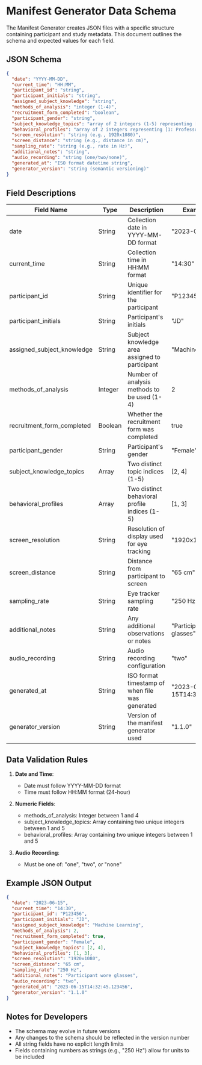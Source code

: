 # Manifest Generator Data Schema

The Manifest Generator creates JSON files with a specific structure containing participant and study metadata. This document outlines the schema and expected values for each field.

## JSON Schema

```json
{
  "date": "YYYY-MM-DD",
  "current_time": "HH:MM",
  "participant_id": "string",
  "participant_initials": "string",
  "assigned_subject_knowledge": "string",
  "methods_of_analysis": "integer (1-4)",
  "recruitment_form_completed": "boolean",
  "participant_gender": "string",
  "subject_knowledge_topics": "array of 2 integers (1-5) representing [1: Astronomy, 2: Geography, 3: Literature, 4: Mathematics, 5: Psychology]",
  "behavioral_profiles": "array of 2 integers representing [1: Professor Athena, 2: Saint Enigma, 3: Doctor Milgrim, 4: Your Average Alan Turing, 5: Scarlet Quinn]",
  "screen_resolution": "string (e.g., 1920x1080)",
  "screen_distance": "string (e.g., distance in cm)",
  "sampling_rate": "string (e.g., rate in Hz)",
  "additional_notes": "string",
  "audio_recording": "string (one/two/none)",
  "generated_at": "ISO format datetime string",
  "generator_version": "string (semantic versioning)"
}
```

## Field Descriptions

| Field Name | Type | Description | Example Value |
|------------|------|-------------|---------------|
| date | String | Collection date in YYYY-MM-DD format | "2023-06-15" |
| current_time | String | Collection time in HH:MM format | "14:30" |
| participant_id | String | Unique identifier for the participant | "P123456" |
| participant_initials | String | Participant's initials | "JD" |
| assigned_subject_knowledge | String | Subject knowledge area assigned to participant | "Machine Learning" |
| methods_of_analysis | Integer | Number of analysis methods to be used (1-4) | 2 |
| recruitment_form_completed | Boolean | Whether the recruitment form was completed | true |
| participant_gender | String | Participant's gender | "Female" |
| subject_knowledge_topics | Array | Two distinct topic indices (1-5) | [2, 4] |
| behavioral_profiles | Array | Two distinct behavioral profile indices (1-5) | [1, 3] |
| screen_resolution | String | Resolution of display used for eye tracking | "1920x1080" |
| screen_distance | String | Distance from participant to screen | "65 cm" |
| sampling_rate | String | Eye tracker sampling rate | "250 Hz" |
| additional_notes | String | Any additional observations or notes | "Participant wore glasses" |
| audio_recording | String | Audio recording configuration | "two" |
| generated_at | String | ISO format timestamp of when file was generated | "2023-06-15T14:32:45.123456" |
| generator_version | String | Version of the manifest generator used | "1.1.0" |

## Data Validation Rules

1. **Date and Time**:
   - Date must follow YYYY-MM-DD format
   - Time must follow HH:MM format (24-hour)

2. **Numeric Fields**:
   - methods_of_analysis: Integer between 1 and 4
   - subject_knowledge_topics: Array containing two unique integers between 1 and 5
   - behavioral_profiles: Array containing two unique integers between 1 and 5

3. **Audio Recording**:
   - Must be one of: "one", "two", or "none"

## Example JSON Output

```json
{
  "date": "2023-06-15",
  "current_time": "14:30",
  "participant_id": "P123456",
  "participant_initials": "JD",
  "assigned_subject_knowledge": "Machine Learning",
  "methods_of_analysis": 2,
  "recruitment_form_completed": true,
  "participant_gender": "Female",
  "subject_knowledge_topics": [2, 4],
  "behavioral_profiles": [1, 3],
  "screen_resolution": "1920x1080",
  "screen_distance": "65 cm",
  "sampling_rate": "250 Hz",
  "additional_notes": "Participant wore glasses",
  "audio_recording": "two",
  "generated_at": "2023-06-15T14:32:45.123456",
  "generator_version": "1.1.0"
}
```

## Notes for Developers

- The schema may evolve in future versions
- Any changes to the schema should be reflected in the version number
- All string fields have no explicit length limits
- Fields containing numbers as strings (e.g., "250 Hz") allow for units to be included
